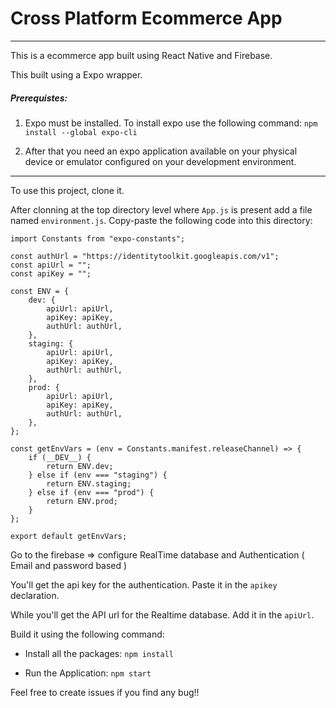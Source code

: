 # Cross Platform Ecommerce App

---

This is a ecommerce app built using React Native and Firebase.

This built using a Expo wrapper.

##### Prerequistes:

1. Expo must be installed. To install expo use the following command:
   `npm install --global expo-cli`

2. After that you need an expo application available on your physical device or emulator configured on your development environment.

---

To use this project, clone it.

After clonning at the top directory level where `App.js` is present add a file named `environment.js`. Copy-paste the following code into this directory:

```
import Constants from "expo-constants";

const authUrl = "https://identitytoolkit.googleapis.com/v1";
const apiUrl = "";
const apiKey = "";

const ENV = {
    dev: {
        apiUrl: apiUrl,
        apiKey: apiKey,
        authUrl: authUrl,
    },
    staging: {
        apiUrl: apiUrl,
        apiKey: apiKey,
        authUrl: authUrl,
    },
    prod: {
        apiUrl: apiUrl,
        apiKey: apiKey,
        authUrl: authUrl,
    },
};

const getEnvVars = (env = Constants.manifest.releaseChannel) => {
    if (__DEV__) {
        return ENV.dev;
    } else if (env === "staging") {
        return ENV.staging;
    } else if (env === "prod") {
        return ENV.prod;
    }
};

export default getEnvVars;

```

Go to the firebase => configure RealTime database and Authentication ( Email and password based )

You'll get the api key for the authentication. Paste it in the `apikey` declaration.

While you'll get the API url for the Realtime database. Add it in the `apiUrl`.

Build it using the following command:

-   Install all the packages:
    `npm install`

-   Run the Application:
    `npm start`

Feel free to create issues if you find any bug!!

